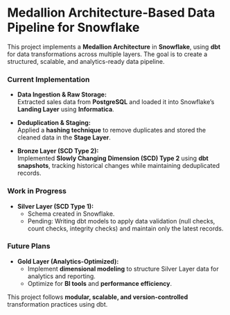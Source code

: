 # Medallion Architecture-Based Data Pipeline for Snowflake  

This project implements a **Medallion Architecture** in **Snowflake**, using **dbt** for data transformations across multiple layers. The goal is to create a structured, scalable, and analytics-ready data pipeline.  

### **Current Implementation**  

- **Data Ingestion & Raw Storage:**  
  Extracted sales data from **PostgreSQL** and loaded it into Snowflake’s **Landing Layer** using **Informatica**.  

- **Deduplication & Staging:**  
  Applied a **hashing technique** to remove duplicates and stored the cleaned data in the **Stage Layer**.  

- **Bronze Layer (SCD Type 2):**  
  Implemented **Slowly Changing Dimension (SCD) Type 2** using **dbt snapshots**, tracking historical changes while maintaining deduplicated records.  

### **Work in Progress**  

- **Silver Layer (SCD Type 1):**  
  - Schema created in Snowflake.  
  - Pending: Writing dbt models to apply data validation (null checks, count checks, integrity checks) and maintain only the latest records.  

### **Future Plans**  

- **Gold Layer (Analytics-Optimized):**  
  - Implement **dimensional modeling** to structure Silver Layer data for analytics and reporting.  
  - Optimize for **BI tools** and **performance efficiency**.  

This project follows **modular, scalable, and version-controlled** transformation practices using dbt. 
